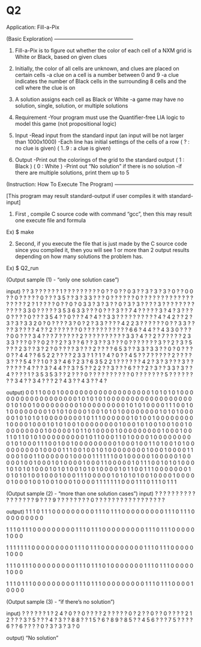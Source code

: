 # Q2
Application: Fill-a-Pix

(Basic Exploration) ———————————————

1. Fill-a-Pix is to figure out whether the color of each cell of a NXM grid is White or Black, based on given clues

2. Initially, the color of all cells are unknown, and clues are placed on certain cells
	-a clue on a cell is a number between 0 and 9
	-a clue indicates the number of Black cells in the surrounding 8 cells and the cell where the clue is on

3. A solution assigns each cell as Black or White
	-a game may have no solution, single, solution, or multiple solutions

4. Requirement
	-Your program must use the Quantifier-free LIA logic to model this game (not propositional logic)

5. Input
	-Read input from the standard input
	(an input will be not larger than 1000x1000)
	-Each line has initial settings of the cells of a row
	( ? : no clue is given)
	( 1..9 : a clue is given)

6. Output
	-Print out the colorings of the grid to the standard output
	( 1 : Black )
	( 0 : White )
	-Print out “No solution” if there is no solution
	-if there are multiple solutions, print them up to 5




(Instruction: How To Execute The Program) ———————————————

[This program may result standard-output if user compiles it with standard-input]

1) First , compile C source code with command “gcc”, then this may result one execute file and formula

Ex) $ make

2) Second, if you execute the file that is just made by the C source code since you compiled it, then you will see 1 or more than 2 output results depending on how many solutions the problem has. 

Ex) $ Q2_run

(Output sample (1) - “only one solution case”)

input)
? ? 3 ? ? ? ? ? ? 1 ? ? ? ? ? ? ? ? ? 0 ? ? 0 ? ?
0 3 ? ? 3 ? 3 ? 3 ? 0 ? ? 0 0 ? ? 0 ? ? ? ? ? 0 ?
? ? 3 5 ? ? 3 ? 3 3 ? ? ? 0 ? ? ? ? ? ? 0 ? ? ? ?
? ? ? ? ? ? ? ? ? ? ? ? ? ? 2 ? 1 ? ? ? ? 0 ? ? 0
? 0 3 3 ? 3 ? 3 ? ? 0 ? 3 ? 3 ? ? ? ? 3 ? ? ? ? ?
? ? ? ? ? ? ? 3 3 0 ? ? ? ? ? 3 5 3 6 3 3 ? ? ? 0
? ? ? 3 ? ? 7 4 ? ? ? ? ? 3 ? 4 ? 3 ? ? ? 0 ? ? ?
? 0 ? ? ? 3 5 4 ? ? 0 ? ? ? 4 ? 4 ? ? 3 3 ? ? ? ?
? ? ? ? ? ? 4 ? 4 2 ? ? 2 ? 3 ? 3 ? 3 3 2 0 ? 0 ?
? ? ? 3 ? 0 ? 2 ? 3 3 ? ? ? ? 4 2 2 3 ? ? ? ? ? ?
0 ? ? 3 3 ? ? ? ? 3 ? ? ? ? 4 ? ? 2 ? ? ? ? ? ? 0
? ? ? ? ? ? ? ? ? ? ? 6 6 ? 4 4 ? ? 4 3 3 0 ? ? ?
? 0 0 ? ? ? 3 4 ? ? ? 7 ? ? ? ? ? 2 ? ? ? ? ? ? ?
? ? ? 3 3 ? 4 ? ? 2 ? 7 ? ? ? ? 2 3 3 3 ? ? ? 0 ?
? 0 2 ? ? 2 ? 3 ? ? 6 ? ? 3 ? ? 3 ? ? ? 0 ? ? ? ?
? ? ? 3 ? ? 2 ? 3 ? 5 ? ? ? 2 3 ? ? 3 ? 2 ? 0 ? ?
? ? 3 ? ? ? 2 ? ? ? ? 6 5 3 ? ? 3 3 ? 3 3 ? ? 0 ?
0 ? ? ? 0 ? ? 4 4 ? ? 6 5 2 2 ? ? ? ? 2 3 3 ? 1 ?
1 ? 4 ? 0 ? ? 4 5 ? ? 7 ? ? ? ? ? 2 ? ? ? ? 3 ? ?
? 5 4 ? ? 1 0 ? 3 ? 4 6 ? 2 3 ? 6 3 5 2 2 1 ? ? ?
? ? ? 4 2 ? 3 ? 3 ? ? ? 3 ? ? ? ? ? ? ? 4 ? ? ? 3
? 4 4 ? ? 3 ? 5 ? ? 2 2 ? ? 3 ? ? ? 6 ? ? ? 2 ? 3
? ? 3 3 ? 3 ? ? 4 ? ? ? ? 1 ? 3 5 3 5 3 ? ? 2 ? ?
? 0 ? ? ? ? ? ? ? ? ? ? 0 ? ? ? ? ? ? ? 5 ? ? ? ?
? ? ? ? 3 4 ? ? 3 4 ? ? ? 2 ? 4 3 ? ? 4 3 ? ? 4 ?

output)
0 0 1 1 0 0 0 1 0 0 0 0 0 0 0 0 0 0 0 0 0 0 0 0 0 
0 0 1 0 1 0 1 0 1 0 0 0 0 0 0 0 0 0 0 0 0 0 0 0 0 
0 0 1 0 1 0 1 0 1 0 0 0 0 0 0 0 0 0 0 0 0 0 0 0 0 
0 0 0 1 0 1 0 0 1 0 0 0 0 0 0 0 0 0 1 0 0 0 0 0 0 
0 0 0 1 0 1 0 1 0 0 0 0 1 1 1 0 0 1 0 1 0 0 0 0 0 
0 0 0 1 0 1 0 1 0 0 0 0 1 0 0 1 0 1 0 1 0 0 0 0 0 
0 0 0 1 0 1 0 1 0 0 0 0 0 1 0 1 0 1 0 1 0 0 0 0 0 
0 0 0 1 0 1 1 1 0 0 0 0 0 0 1 0 1 0 0 1 0 0 0 0 0 
0 0 0 1 0 0 0 0 1 0 0 0 1 0 1 0 1 0 0 1 0 0 0 0 0 
0 0 0 1 0 0 0 1 0 1 0 0 1 0 0 1 0 0 1 0 0 0 0 0 0 
0 0 0 1 0 0 0 0 0 1 0 1 1 0 1 0 0 0 0 1 0 0 0 0 0 
0 0 0 0 1 0 0 0 1 0 0 1 1 0 1 1 0 1 0 1 0 0 0 0 0 
0 0 0 0 1 0 1 1 0 0 0 1 1 0 1 0 0 0 0 1 0 0 0 0 0 
0 0 0 0 1 0 1 0 0 0 1 1 1 0 0 1 0 0 1 0 0 0 0 0 0 
0 0 0 1 0 0 0 1 0 0 1 1 0 1 0 0 1 0 1 0 0 0 0 0 0 
0 0 0 1 0 0 0 0 1 1 1 0 0 1 0 0 1 0 1 0 0 0 0 0 0 
0 0 1 0 0 0 1 0 0 0 0 1 1 0 0 0 1 0 0 1 1 0 0 0 0 
0 0 1 0 0 0 0 1 1 1 1 1 1 0 0 1 0 0 0 0 0 1 0 0 0 
0 0 1 0 0 0 0 0 1 0 0 1 0 0 0 1 0 1 0 0 0 0 1 0 0 
0 1 1 0 0 0 0 0 1 0 1 1 1 0 0 1 0 1 0 1 0 0 0 1 0 
1 0 1 0 1 0 0 0 1 0 1 0 1 0 0 1 0 1 0 1 0 0 0 0 1 
0 1 1 0 0 1 1 1 0 0 0 0 0 0 0 1 0 1 0 1 0 1 0 0 1 
0 0 0 1 0 0 0 1 1 1 0 0 0 0 0 1 0 1 0 1 0 1 0 0 1 
0 0 0 0 1 0 0 0 0 0 1 0 0 0 1 0 0 1 0 0 1 0 0 0 1 
0 0 0 0 1 1 1 1 1 1 1 0 0 0 1 1 1 0 1 1 1 0 1 1 1

(Output sample (2) - “more than one solution cases”)
input)
? ? ? ? ? ? ? ? ? ? ? ? ? ? ? ?
? 9 ? ? ? 9 ? ? ? ? ? ? ? ? 0 ?
? ? ? ? ? ? ? ? ? ? ? ? ? ? ? ?

output) 
1 1 1 0 1 1 1 0 0 0 0 0 0 0 0 0 
1 1 1 0 1 1 1 0 0 0 0 0 0 0 0 0 
1 1 1 0 1 1 1 0 0 0 0 0 0 0 0 0 

1 1 1 0 1 1 1 0 0 0 0 0 0 0 0 0 
1 1 1 0 1 1 1 0 0 0 0 0 0 0 0 0 
1 1 1 0 1 1 1 0 0 0 0 0 1 0 0 0 

1 1 1 1 1 1 1 0 0 0 0 0 0 0 0 0 
1 1 1 0 1 1 1 0 0 0 0 0 0 0 0 0 
1 1 1 0 1 1 1 0 0 0 0 0 1 0 0 0 

1 1 1 0 1 1 1 0 0 0 0 0 0 0 0 0 
1 1 1 0 1 1 1 0 1 0 0 0 0 0 0 0 
1 1 1 0 1 1 1 0 0 0 0 0 1 0 0 0 

1 1 1 0 1 1 1 0 0 0 0 0 0 0 0 0 
1 1 1 0 1 1 1 0 0 0 0 0 0 0 0 0 
1 1 1 0 1 1 1 0 0 0 0 1 0 0 0 0

(Output sample (3) - “if there’s no solution”)

input)
? ? ? ? ? ? 1 ? 2 4
? 0 ? ? 0 ? ? ? ? 2
? ? ? ? ? 0 ? 2 ? ?
0 ? ? 0 ? ? ? ? 2 1
2 ? ? ? 3 ? 5 ? ? ?
4 ? 3 ? ? 8 8 ? ? 1
5 ? 6 ? 8 9 ? 8 5 ?
? 4 5 6 ? ? ? 7 5 ?
? ? ? 6 ? ? 6 ? ? ?
? 0 ? 3 ? 3 ? 3 ? 0

output)
“No solution”
